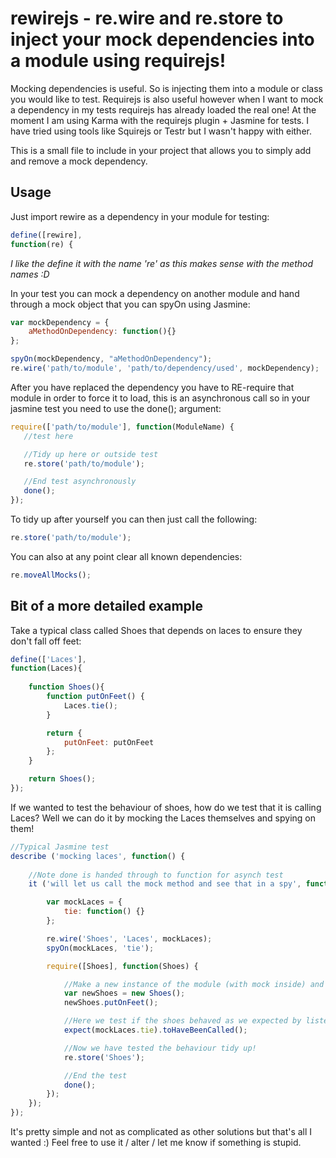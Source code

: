 # rewirejs - re.wire and re.store to inject your mock dependencies into a module using requirejs!

Mocking dependencies is useful. So is injecting them into a module or class you would like to test.
Requirejs is also useful however when I want to mock a dependency in my tests requirejs has already loaded the real one! At the moment I am using Karma with the requirejs plugin + Jasmine for tests. I have tried using tools like Squirejs or Testr but I wasn't happy with either. 

This is a small file to include in your project that allows you to simply add and remove a mock dependency. 

## Usage

Just import rewire as a dependency in your module for testing:

```javascript
define([rewire],
function(re) {
```

*I like the define it with the name 're' as this makes sense with the method names :D*

In your test you can mock a dependency on another module and hand through a mock object that you can spyOn using Jasmine: 

```javascript
var mockDependency = {
    aMethodOnDependency: function(){}
};

spyOn(mockDependency, "aMethodOnDependency");
re.wire('path/to/module', 'path/to/dependency/used', mockDependency);
```

After you have replaced the dependency you have to RE-require that module in order to force it to load, this is an asynchronous call so in your jasmine test you need to use the done(); argument:

```javascript
require(['path/to/module'], function(ModuleName) {
   //test here

   //Tidy up here or outside test
   re.store('path/to/module');

   //End test asynchronously
   done();
});
```

To tidy up after yourself you can then just call the following:

```javascript
re.store('path/to/module');
```

You can also at any point clear all known dependencies:

```javascript
re.moveAllMocks();
```

## Bit of a more detailed example

Take a typical class called Shoes that depends on laces to ensure they don't fall off feet:

```javascript
define(['Laces'],
function(Laces){
    
    function Shoes(){
        function putOnFeet() {
            Laces.tie();
        }

        return {
            putOnFeet: putOnFeet
        };
    }

    return Shoes();
});

```

If we wanted to test the behaviour of shoes, how do we test that it is calling Laces? Well we can do it by mocking the Laces themselves and spying on them!

```javascript
//Typical Jasmine test
describe ('mocking laces', function() {
   
    //Note done is handed through to function for asynch test
    it ('will let us call the mock method and see that in a spy', function(done) {

        var mockLaces = {
            tie: function() {}
        };

        re.wire('Shoes', 'Laces', mockLaces);
        spyOn(mockLaces, 'tie');

        require([Shoes], function(Shoes) {

            //Make a new instance of the module (with mock inside) and cause the behaviour to occur
            var newShoes = new Shoes();
            newShoes.putOnFeet();

            //Here we test if the shoes behaved as we expected by listening to the mock!
            expect(mockLaces.tie).toHaveBeenCalled();

            //Now we have tested the behaviour tidy up!
            re.store('Shoes');

            //End the test
            done();
        });
    });
});
```

It's pretty simple and not as complicated as other solutions but that's all I wanted :) Feel free to use it / alter / let me know if something is stupid.
